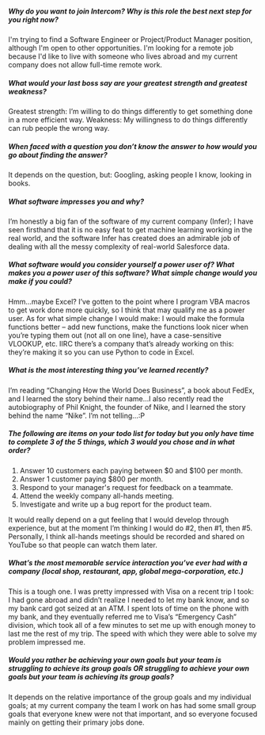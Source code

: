 ##### Why do you want to join Intercom?  Why is this role the best next step for you right now?

I'm trying to find a Software Engineer or Project/Product Manager position, although I'm open to other
opportunities. I'm looking for a remote job because I'd like to live with someone who lives abroad and
my current company does not allow full-time remote work.

##### What would your last boss say are your greatest strength and greatest weakness?

Greatest strength: I’m willing to do things differently to get something done in a more efficient way.
Weakness: My willingness to do things differently can rub people the wrong way.

##### When faced with a question you don’t know the answer to how would you go about finding the answer?

It depends on the question, but: Googling, asking people I know, looking in books.

##### What software impresses you and why?

I’m honestly a big fan of the software of my current company (Infer); I have seen firsthand that it is
no easy feat to get machine learning working in the real world, and the software Infer has created does
an admirable job of dealing with all the messy complexity of real-world Salesforce data.

##### What software would you consider yourself a power user of? What makes you a power user of this software? What simple change would you make if you could?

Hmm…maybe Excel? I’ve gotten to the point where I program VBA macros to get work done more quickly, so
I think that may qualify me as a power user. As for what simple change I would make: I would make the
formula functions better – add new functions, make the functions look nicer when you’re typing them out
(not all on one line), have a case-sensitive VLOOKUP, etc. IIRC there’s a company that’s already working
on this: they’re making it so you can use Python to code in Excel.

##### What is the most interesting thing you’ve learned recently?

I’m reading “Changing How the World Does Business”, a book about FedEx, and I learned the story behind
their name…I also recently read the autobiography of Phil Knight, the founder of Nike, and I learned the
story behind the name “Nike”. I’m not telling…:P

##### The following are items on your todo list for today but you only have time to complete 3 of the 5 things, which 3 would you chose and in what order?
1. Answer 10 customers each paying between $0 and $100 per month.
2. Answer 1 customer paying $800 per month.
3. Respond to your manager's request for feedback on a teammate.
4. Attend the weekly company all-hands meeting.
5. Investigate and write up a bug report for the product team.

It would really depend on a gut feeling that I would develop through experience, but at the moment I’m
thinking I would do #2, then #1, then #5. Personally, I think all-hands meetings should be recorded and
shared on YouTube so that people can watch them later.

##### What’s the most memorable service interaction you’ve ever had with a company (local shop, restaurant, app, global mega-corporation, etc.)

This is a tough one. I was pretty impressed with Visa on a recent trip I took: I had gone abroad and didn’t
realize I needed to let my bank know, and so my bank card got seized at an ATM. I spent lots of time on the
phone with my bank, and they eventually referred me to Visa’s “Emergency Cash” division, which took all of
a few minutes to set me up with enough money to last me the rest of my trip. The speed with which they were
able to solve my problem impressed me.

##### Would you rather be achieving your own goals but your team is struggling to achieve its group goals OR struggling to achieve your own goals but your team is achieving its group goals?

It depends on the relative importance of the group goals and my individual goals; at my current company the
team I work on has had some small group goals that everyone knew were not that important, and so everyone
focused mainly on getting their primary jobs done.